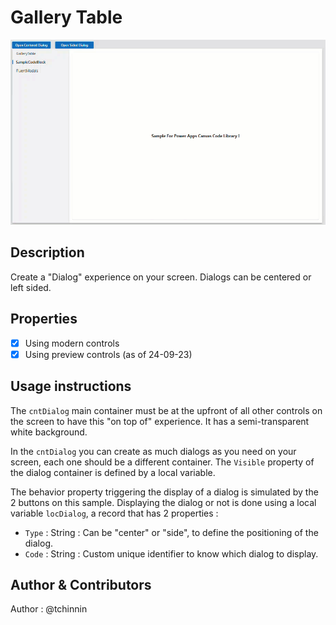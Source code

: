 # Gallery Table
![Fluent Dialogs Image](/FluentDialogs/Assets/FluentDialogs.gif)
## Description
Create a "Dialog" experience on your screen. Dialogs can be centered or left sided.
## Properties
- [x] Using modern controls
- [x] Using preview controls (as of 24-09-23)
## Usage instructions
The `cntDialog` main container must be at the upfront of all other controls on the screen to have this "on top of" experience. It has a semi-transparent white background.

In the `cntDialog` you can create as much dialogs as you need on your screen, each one should be a different container. The `Visible` property of the dialog container is defined by a local variable.

The behavior property triggering the display of a dialog is simulated by the 2 buttons on this sample. Displaying the dialog or not is done using a local variable `locDialog`, a record that has 2 properties :
- `Type` : String : Can be "center" or "side", to define the positioning of the dialog.
- `Code` : String : Custom unique identifier to know which dialog to display.

## Author & Contributors
Author : @tchinnin




